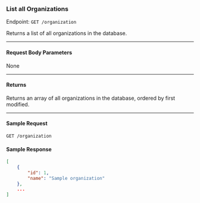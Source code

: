 ### List all Organizations
Endpoint: `GET /organization`

Returns a list of all organizations in the database.
___

#### Request Body Parameters
None
___

#### Returns
Returns an array of all organizations in the database, ordered by first modified.
___


#### Sample Request
`GET /organization`
<br/>

#### Sample Response
```json
[
    {
        "id": 1,
        "name": "Sample organization"
    },
    ...
]
```
